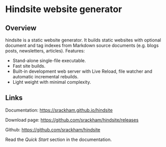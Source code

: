 # Hindsite website generator

## Overview
hindsite is a static website generator. It builds static websites with optional
document and tag indexes from Markdown source documents (e.g. blogs posts,
newsletters, articles). Features:

- Stand-alone single-file executable.
- Fast site builds.
- Built-in development web server with Live Reload, file watcher and automatic
  incremental rebuilds.
- Light weight with minimal complexity.

## Links
Documentation: https://srackham.github.io/hindsite

Download page: https://github.com/srackham/hindsite/releases

Github: https://github.com/srackham/hindsite

Read the _Quick Start_ section in the documentation.